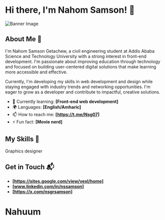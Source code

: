 # Hi there, I'm Nahom Samson! 👋

![Banner Image](your_banner_image_url_here)

## About Me 🚀

I'm Nahom Samson Getachew, a civil engineering student at Addis Ababa Science and Technology University with a strong interest in front-end development. I'm passionate about improving education through technology and focused on building user-centered digital solutions that make learning more accessible and effective.

Currently, I'm developing my skills in web development and design while staying engaged with industry trends and networking opportunities. I'm eager to grow as a developer and contribute to impactful, creative solutions.

- 🌱 Currently learning: **[Front-end web development]**
- 🌍 Languages: **[English/Amharic]**
- 📫 How to reach me: **[https://t.me/Nsg07]**
- ⚡ Fun fact: **[Movie nerd]**

## My Skills 🧠

Graphics designer

## Get in Touch 📬

- **[https://sites.google.com/view/vexl/home]**
- **[www.linkedin.com/in/nssamson]**
- **[https://x.com/nsgrsamson]**


# Nahuum
